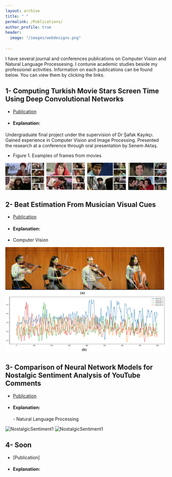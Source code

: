 ```yaml
---
layout: archive
title: " "
permalink: /Publications/
author_profile: true
header:
  image: "/images/webdesigns.png"
  
---
```


I have several journal and conferences publications on Computer Vision and Natural Language Processesing.
I contunie academic studies beside my professionel activities. 
Information on each publications can be found below. You can view them by clicking the links.

## 1- Computing Turkish Movie Stars Screen Time Using Deep Convolutional Networks

- [Publication](https://www.researchgate.net/publication/353326673_Computing_Turkish_Movie_Stars_Screen_Time_Using_Deep_Convolutional_Networks)
- <h4> Explanation: </h4>  
Undergraduate final project under the supervision of Dr Şafak Kayıkçı. Gained experience in Computer Vision 
and Image Processing. Presented the research at a conference through oral presentation by Senem Aktaş.

- Figure 1. Examples of frames from movies
<img src="../WebDesignsFolder/Publications/MovieScreenTime.png" alt="MovieScreenTime">


## 2- Beat Estimation From Musician Visual Cues

- [Publication](https://www.researchgate.net/publication/352934838_BEAT_ESTIMATION_FROM_MUSICIAN_VISUAL_CUES)
- <h4> Explanation: </h4>  
 - Computer Vision

<img src="../WebDesignsFolder/Publications/BeatEstimation.png" alt="BeatEstimation">

## 3- Comparison of Neural Network Models for Nostalgic Sentiment Analysis of YouTube Comments

- [Publication](https://dergipark.org.tr/en/download/article-file/1506505)
- <h4> Explanation: </h4>  
  - Natural Language Processing

<img src="../WebDesignsFolder/Publications/NostalgicSentiment1.jpg" alt="NostalgicSentiment1">
<img src="../WebDesignsFolder/Publications/NostalgicSentiment2.jpg" alt="NostalgicSentiment1">


## 4- Soon
- [Publication]

- <h4> Explanation: </h4>  

